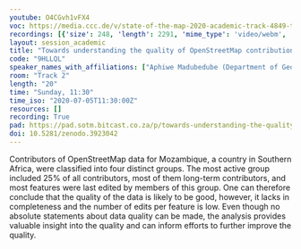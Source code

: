 ```yaml
---
youtube: O4CGvh1vFX4
voc: https://media.ccc.de/v/state-of-the-map-2020-academic-track-4849-towards-understanding-the-quality-of-openstreetmap-contributions-results-of-an-intrinsic-quality-assessment-of-data-for-mozambique
recordings: [{'size': 248, 'length': 2291, 'mime_type': 'video/webm', 'language': 'eng', 'filename': 'sotm2020-4849-eng-Towards_understanding_the_quality_of_OpenStreetMap_contributions_Results_of_an_intrinsic_quality_assessment_of_data_for_Mozambique_webm-hd.webm', 'state': 'new', 'folder': 'webm-hd', 'high_quality': True, 'width': 1920, 'height': 1080, 'updated_at': '2020-07-18T00:51:23.154+02:00', 'recording_url': 'https://cdn.media.ccc.de/events/sotm/2020/webm-hd/sotm2020-4849-eng-Towards_understanding_the_quality_of_OpenStreetMap_contributions_Results_of_an_intrinsic_quality_assessment_of_data_for_Mozambique_webm-hd.webm', 'url': 'https://media.ccc.de/public/recordings/47557', 'event_url': 'https://media.ccc.de/public/events/6e189e11-681f-5039-96df-dadb74f6a5ab', 'conference_url': 'https://media.ccc.de/public/conferences/sotm2020'}, {'size': 93, 'length': 2291, 'mime_type': 'video/webm', 'language': 'eng', 'filename': 'sotm2020-4849-eng-Towards_understanding_the_quality_of_OpenStreetMap_contributions_Results_of_an_intrinsic_quality_assessment_of_data_for_Mozambique_webm-sd.webm', 'state': 'new', 'folder': 'webm-sd', 'high_quality': False, 'width': 720, 'height': 576, 'updated_at': '2020-07-18T00:30:41.717+02:00', 'recording_url': 'https://cdn.media.ccc.de/events/sotm/2020/webm-sd/sotm2020-4849-eng-Towards_understanding_the_quality_of_OpenStreetMap_contributions_Results_of_an_intrinsic_quality_assessment_of_data_for_Mozambique_webm-sd.webm', 'url': 'https://media.ccc.de/public/recordings/47543', 'event_url': 'https://media.ccc.de/public/events/6e189e11-681f-5039-96df-dadb74f6a5ab', 'conference_url': 'https://media.ccc.de/public/conferences/sotm2020'}, {'size': 77, 'length': 2291, 'mime_type': 'video/mp4', 'language': 'eng', 'filename': 'sotm2020-4849-eng-Towards_understanding_the_quality_of_OpenStreetMap_contributions_Results_of_an_intrinsic_quality_assessment_of_data_for_Mozambique_sd.mp4', 'state': 'new', 'folder': 'h264-sd', 'high_quality': False, 'width': 720, 'height': 576, 'updated_at': '2020-07-18T00:21:12.520+02:00', 'recording_url': 'https://cdn.media.ccc.de/events/sotm/2020/h264-sd/sotm2020-4849-eng-Towards_understanding_the_quality_of_OpenStreetMap_contributions_Results_of_an_intrinsic_quality_assessment_of_data_for_Mozambique_sd.mp4', 'url': 'https://media.ccc.de/public/recordings/47540', 'event_url': 'https://media.ccc.de/public/events/6e189e11-681f-5039-96df-dadb74f6a5ab', 'conference_url': 'https://media.ccc.de/public/conferences/sotm2020'}, {'size': 34, 'length': 2291, 'mime_type': 'audio/mpeg', 'language': 'eng', 'filename': 'sotm2020-4849-eng-Towards_understanding_the_quality_of_OpenStreetMap_contributions_Results_of_an_intrinsic_quality_assessment_of_data_for_Mozambique_mp3.mp3', 'state': 'new', 'folder': 'mp3', 'high_quality': False, 'width': 0, 'height': 0, 'updated_at': '2020-07-18T00:20:53.120+02:00', 'recording_url': 'https://cdn.media.ccc.de/events/sotm/2020/mp3/sotm2020-4849-eng-Towards_understanding_the_quality_of_OpenStreetMap_contributions_Results_of_an_intrinsic_quality_assessment_of_data_for_Mozambique_mp3.mp3', 'url': 'https://media.ccc.de/public/recordings/47539', 'event_url': 'https://media.ccc.de/public/events/6e189e11-681f-5039-96df-dadb74f6a5ab', 'conference_url': 'https://media.ccc.de/public/conferences/sotm2020'}, {'size': 228, 'length': 2291, 'mime_type': 'video/mp4', 'language': 'eng', 'filename': 'sotm2020-4849-eng-Towards_understanding_the_quality_of_OpenStreetMap_contributions_Results_of_an_intrinsic_quality_assessment_of_data_for_Mozambique_hd.mp4', 'state': 'new', 'folder': 'h264-hd', 'high_quality': True, 'width': 1920, 'height': 1080, 'updated_at': '2020-07-17T23:01:39.419+02:00', 'recording_url': 'https://cdn.media.ccc.de/events/sotm/2020/h264-hd/sotm2020-4849-eng-Towards_understanding_the_quality_of_OpenStreetMap_contributions_Results_of_an_intrinsic_quality_assessment_of_data_for_Mozambique_hd.mp4', 'url': 'https://media.ccc.de/public/recordings/47512', 'event_url': 'https://media.ccc.de/public/events/6e189e11-681f-5039-96df-dadb74f6a5ab', 'conference_url': 'https://media.ccc.de/public/conferences/sotm2020'}]
layout: session_academic
title: "Towards understanding the quality of OpenStreetMap contributions: Results of an intrinsic quality assessment of data for Mozambique"
code: "9HLLQL"
speaker_names_with_affiliations: ["Aphiwe Madubedube (Department of Geography, Geoinformatics and Meteorology, University of Pretoria, Pretoria, South Africa)", "Serena Coetzee (Department of Geography, Geoinformatics and Meteorology, University of Pretoria, Pretoria, South Africa)", "Victoria Rautenbach (Department of Geography, Geoinformatics and Meteorology, University of Pretoria, Pretoria, South Africa)"]
room: "Track 2"
length: "20"
time: "Sunday, 11:30"
time_iso: "2020-07-05T11:30:00Z"
resources: []
recording: True
pad: https://pad.sotm.bitcast.co.za/p/towards-understanding-the-quality-of-openstreetmap
doi: 10.5281/zenodo.3923042
---
```

Contributors of OpenStreetMap data for Mozambique, a country in Southern Africa, were classified into four distinct groups. The most active group included 25% of all contributors, most of them long-term contributors, and most features were last edited by members of this group. One can therefore conclude that the quality of the data is likely to be good, however, it lacks in completeness and the number of edits per feature is low. Even though no absolute statements about data quality can be made, the analysis provides valuable insight into the quality and can inform efforts to further improve the quality.
